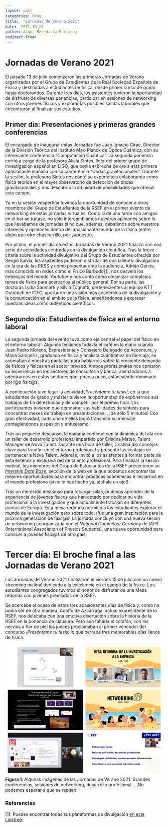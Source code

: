 ```yaml
---
layout: post
categories: blog 
title:  "Jornadas de Verano 2021"
date:  2021-10-24
author: Ainoa Benedicto Martínez
redirect-from:
---
```


# Jornadas de Verano 2021

El pasado 13 de julio comenzaron las primeras Jornadas de Verano organizadas por el Grupo de Estudiantes de la Real Sociedad Española de Física y destinadas a estudiantes de física, desde primer curso de grado hasta doctorandos. Durante tres días, los asistentes tuvieron la oportunidad de disfrutar de diversas ponencias, participar en sesiones de networking con otros jóvenes físicos y explorar las posibles salidas laborales que encontrarán al finalizar sus estudios. 

## Primer día: Presentaciones y primeras grandes conferencias

El encargado de inaugurar estas Jornadas fue Juan Ignacio Cirac, Director de la División Teórica del Instituto Max-Planck de Óptica Cuántica, con su interesante conferencia “Computación Cuántica”. La segunda ponencia corrió a cargo de la profesora Alicia Sintes, líder del primer grupo de investigación español en LIGO, que ponía el broche de oro a esta primera apasionante mañana con su conferencia “Ondas gravitacionales”. Durante la sesión, la profesora Sintes nos contó su experiencia colaborando como física teórica en el mayor observatorio de detección de ondas gravitacionales y nos descubrió la infinidad de posibilidades que ofrece este campo.

Ya en la sesión vespertina tuvimos la oportunidad de conocer a otros miembros del Grupo de Estudiantes de la RSEF en el primer evento de networking de estas jornadas virtuales. Como si de una tarde con amigos en el bar se tratase, no sólo intercambiamos nuestras opiniones sobre lo que llevábamos de jornadas si no que, además, debatimos sobre nuestros intereses y opiniones dentro del apasionante mundo de la física (entre algún que otro chascarrillo, por supuesto).

Por último, el primer día de estas Jornadas de Verano 2021 finalizó con una serie de actividades centradas en la divulgación científica. Tras la breve charla sobre la actividad divulgativa del Grupo de Estudiantes ofrecida por Sergio Salvía, los asistentes pudieron disfrutar de dos talleres: divulgación en la era de las RRSS y cómo presentar ante la audiencia. Adrián García, más conocido en redes como el Físico Barbudo[[1]](#Ref1), nos desveló los entresijos del mundo *Youtuber* y nos contó cómo dinamizar complejos temas de física para acercarlos al público general. Por su parte, las doctoras Lydia Sanmarti y Silvia Tognetti, pertenecientes al equipo KTT Outreach de ICFO, aportaron una visión más académica de la divulgación y la comunicación en el ámbito de la física, enseñándonos a expresar nuestras ideas como auténticos científicos. 

## Segundo día: Estudiantes de física en el entorno laboral

La segunda jornada del evento tuvo como eje central el papel del físico en el entorno laboral. Algunos teníamos todavía el café en la mano cuando Juan Pedro Moreno, Expresidente y Consejero Delegado de Accenture, y María Sampériz, graduada en física y analista cuantitativa en Ibercaja, se asomaban a nuestras pantallas para hablarnos  sobre la creciente demanda de físicos y físicas en el sector privado. Ambos profesionales nos contaron su experiencia en los sectores de consultoría y banca, animándonos a adentrarnos en estos sectores que, poco a poco, están siendo dominado por l@s físic@s. 

A continuación tuvo lugar la actividad *¡Preséntame tu tesis!*, en la que estudiantes de grado y máster tuvieron la oportunidad de exponernos sus trabajos de fin de estudios y de competir por el premio final. Los participantes tuvieron que demostrar sus habilidades de síntesis para concentrar meses de trabajo en presentaciones... ¡de sólo 5 minutos! Con gran efectividad, cada uno de ellos logró transmitir su mensaje contagiándonos su pasión y entusiasmo.

Tras un pequeño descanso, la mañana continuó con la dinámica del día con un taller de desarrollo profesional impartido por Cristina Mateo, Talent Manager de Nova Talent. Durante una hora de taller, Cristina dio consejos clave para triunfar en el entorno profesional y presentó las ventajas de pertenecer a Nova Talent. Además, invitó a los asistentes a formar parte de esta extensa y exclusiva red de talento profesional. Para finalizar la sesión matinal, los miembros del Grupo de Estudiantes de la RSEF presentaron su [*Intership Data Base*](https://estudiantesrsef.vercel.app/), sección de la web en la que podemos encontrar las mejores oportunidades para encontrar prácticas académicas e iniciarnos en el mundo profesiona (si no lo has hecho ya, ¡échale un ojo!).

Tras un merecido descanso para recargar pilas, pudimos aprender de la experiencia de jóvenes físicos que han optado por dedicar su vida profesional a la investigación y que actualmente trabajan en diferentes puntos de Europa. Esta mesa redonda permitió a los estudiantes explorar el mundo de la investigación pero sobre todo, ¡fue una gran inspiración para la próxima generación de físic@s! La jornada concluyó con una nueva sesión de networking coorganizada con el *National Committee Germany* de IAPS (International Association of Physics Students), una nueva oportunidad para conocer a jóvenes físic@s de otro país.

# Tercer día: El broche final a las Jornadas de Verano 2021

Las Jornadas de Verano 2021 finalizaron el viernes 15 de julio con un nuevo *streaming* matinal dedicado a la excelencia en el campo de la física. Los estudiantes congregados tuvimos el honor de disfrutar de una Mesa redonda con jóvenes premiados de la RSEF. 

Se acercaba el ocaso de estos tres apasionantes días de física y, como no podía ser de otra manera, Adolfo de Azcárraga, actual expresidente de la RSEF, nos deleitaba con una emotiva disertación sobre la historia de la RSEF en la ponencia de clausura. Pero aún faltaría el colofón, con los nervios a flor de piel los jueces proclamaban al primer vencedor del concurso *¡Preséntame tu tesis!* lo que cerraba tres memorables días llenos de física.

![JdeV](/img/blog/2021-10-24-JornadasDeVerano2021/JdeV_Collage.jpg)<br/>
<a name="Fig1">**Figura 1**</a>: Algunas imágenes de las Jornadas de Verano 2021. Grandes conferencias, sesiones de networking, desarrollo profesional... ¡No podemos esperar a que se repitan!


### Referencias
<a name="Ref1">[1]</a>: Puedes encontrar todas sus plataformas de divulgación [en este Linktree](https://linktr.ee/elfisicobarbudo).<br/>
